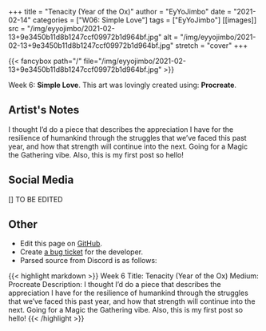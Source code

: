 +++
title =       "Tenacity (Year of the Ox)"
author =      "EyYoJimbo"
date =        "2021-02-14"
categories =  ["W06: Simple Love"]
tags =        ["EyYoJimbo"]
[[images]]
                      src = "/img/eyyojimbo/2021-02-13+9e3450b11d8b1247ccf09972b1d964bf.jpg"
                      alt = "/img/eyyojimbo/2021-02-13+9e3450b11d8b1247ccf09972b1d964bf.jpg"
                      stretch = "cover"
+++


{{< fancybox path="/" file="/img/eyyojimbo/2021-02-13+9e3450b11d8b1247ccf09972b1d964bf.jpg" >}}


Week 6: **Simple Love**. This art was lovingly created using: **Procreate**.

## Artist's Notes

I thought I’d do a piece that describes the appreciation I have for the resilience of humankind through the struggles that we’ve faced this past year, and how that strength will continue into the next. Going for a Magic the Gathering vibe. Also, this is my first post so hello!

## Social Media

[] TO BE EDITED

## Other

- Edit this page on [GitHub](https://github.com/teaminkling/web-refresh/edit/main/blog/content/blog/eyyojimbo-week-6-fd6f.md).
- Create [a bug ticket](https://github.com/teaminkling/web-refresh/issues/new?assignees=&labels=bug&template=problem-report.md&title=) for the developer.
- Parsed source from Discord is as follows:

{{< highlight markdown >}}
Week 6
Title: Tenacity (Year of the Ox)
Medium: Procreate
Description: I thought I’d do a piece that describes the appreciation I have for the resilience of humankind through the struggles that we’ve faced this past year, and how that strength will continue into the next. Going for a Magic the Gathering vibe. Also, this is my first post so hello!
{{< /highlight >}}